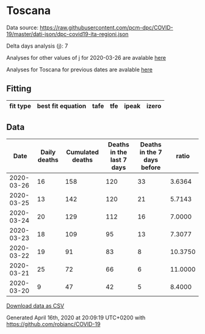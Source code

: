 # Toscana

Data source: https://raw.githubusercontent.com/pcm-dpc/COVID-19/master/dati-json/dpc-covid19-ita-regioni.json

Delta days analysis (j): 7

Analyses for other values of j for 2020-03-26 are avalable [here](../2020-03-26/README.md)

Analyses for Toscana for previous dates are avalable [here](../README.md)

## Fitting 
|fit type|best fit equation|tafe|tfe|ipeak|izero|
|-------|-----|--------|------|---|---|

## Data
|Date|Daily deaths|Cumulated deaths|Deaths in the last 7 days|Deaths in the 7 days before|ratio|
|----|----------|-----------|-------|--------------------|-----|
|2020-03-26|16|158|120|33|3.6364|
|2020-03-25|13|142|120|21|5.7143|
|2020-03-24|20|129|112|16|7.0000|
|2020-03-23|18|109|95|13|7.3077|
|2020-03-22|19|91|83|8|10.3750|
|2020-03-21|25|72|66|6|11.0000|
|2020-03-20|9|47|42|5|8.4000|

[Download data as CSV](COVID-19_toscana_j7_2020-03-26.csv)

Generated April 16th, 2020 at 20:09:19 UTC+0200 with https://github.com/robianc/COVID-19
